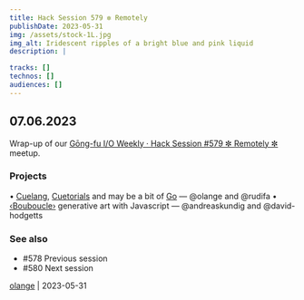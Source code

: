 ```yaml
---
title: Hack Session 579 ✼ Remotely
publishDate: 2023-05-31
img: /assets/stock-1L.jpg
img_alt: Iridescent ripples of a bright blue and pink liquid
description: |

tracks: []
technos: []
audiences: []
---
```


## 07.06.2023

Wrap-up of our [Gōng-fu I/O Weekly · Hack Session #579 ✼ Remotely ✼](https://www.meetup.com/fr-FR/gōngfuio/events/mvhrdtyfcjbkb/) meetup.

### Projects

• [Cuelang](https://cuelang.org/), [Cuetorials](https://cuetorials.com/) and may be a bit of [Go](https://go.dev/) — @olange and @rudifa
• [‹Bouboucle›](http://bouboucle.com) generative art with Javascript — @andreaskundig and @david-hodgetts 

### See also

* #578 Previous session
* #580 Next session

[olange](https://github.com/olange) | 2023-05-31


